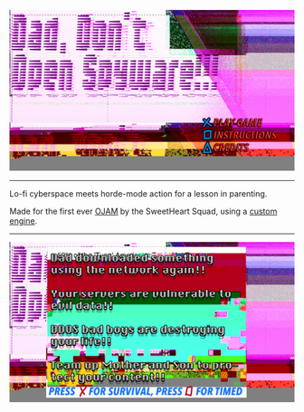 ![title screen](/O-Jam/Source/O-Jam/assets/textures/title_screen.jpg "Title Screen")

---

Lo-fi cyberspace meets horde-mode action for a lesson in parenting.

Made for the first ever [OJAM](http://www.ojam.ca/) by the SweetHeart Squad, using a [custom engine](https://github.com/SweetheartSquad/S-Tengine2).

---

![story screen](/O-Jam/Source/O-Jam/assets/textures/story_screen.jpg "Story Screen")
